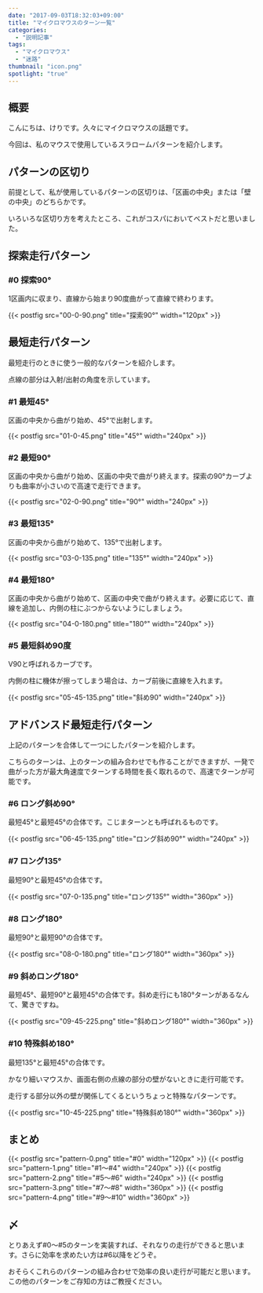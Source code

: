 ```yaml
---
date: "2017-09-03T18:32:03+09:00"
title: "マイクロマウスのターン一覧"
categories:
  - "説明記事"
tags:
  - "マイクロマウス"
  - "迷路"
thumbnail: "icon.png"
spotlight: "true"
---
```


## 概要

こんにちは、けりです。久々にマイクロマウスの話題です。

今回は、私のマウスで使用しているスラロームパターンを紹介します。

<!--more-->

## パターンの区切り

前提として、私が使用しているパターンの区切りは、「区画の中央」または「壁の中央」のどちらかです。

いろいろな区切り方を考えたところ、これがコスパにおいてベストだと思いました。

## 探索走行パターン

### #0 探索90°

1区画内に収まり、直線から始まり90度曲がって直線で終わります。

{{< postfig src="00-0-90.png" title="探索90°" width="120px" >}}

## 最短走行パターン

最短走行のときに使う一般的なパターンを紹介します。

点線の部分は入射/出射の角度を示しています。

### #1 最短45°

区画の中央から曲がり始め、45°で出射します。

{{< postfig src="01-0-45.png" title="45°" width="240px" >}}

### #2 最短90°

区画の中央から曲がり始め、区画の中央で曲がり終えます。探索の90°カーブよりも曲率が小さいので高速で走行できます。

{{< postfig src="02-0-90.png" title="90°" width="240px" >}}

### #3 最短135°

区画の中央から曲がり始めて、135°で出射します。

{{< postfig src="03-0-135.png" title="135°" width="240px" >}}

### #4 最短180°

区画の中央から曲がり始めて、区画の中央で曲がり終えます。必要に応じて、直線を追加し、内側の柱にぶつからないようにしましょう。

{{< postfig src="04-0-180.png" title="180°" width="240px" >}}

### #5 最短斜め90度

V90と呼ばれるカーブです。

内側の柱に機体が擦ってしまう場合は、カーブ前後に直線を入れます。

{{< postfig src="05-45-135.png" title="斜め90" width="240px" >}}

## アドバンスド最短走行パターン

上記のパターンを合体して一つにしたパターンを紹介します。

こちらのターンは、上のターンの組み合わせでも作ることができますが、一発で曲がった方が最大角速度でターンする時間を長く取れるので、高速でターンが可能です。

### #6 ロング斜め90°

最短45°と最短45°の合体です。こじまターンとも呼ばれるものです。

{{< postfig src="06-45-135.png" title="ロング斜め90°" width="240px" >}}

### #7 ロング135°

最短90°と最短45°の合体です。

{{< postfig src="07-0-135.png" title="ロング135°" width="360px" >}}

### #8 ロング180°

最短90°と最短90°の合体です。

{{< postfig src="08-0-180.png" title="ロング180°" width="360px" >}}

### #9 斜めロング180°

最短45°、最短90°と最短45°の合体です。斜め走行にも180°ターンがあるなんて、驚きですね。

{{< postfig src="09-45-225.png" title="斜めロング180°" width="360px" >}}

### #10 特殊斜め180°

最短135°と最短45°の合体です。

かなり細いマウスか、画面右側の点線の部分の壁がないときに走行可能です。

走行する部分以外の壁が関係してくるというちょっと特殊なパターンです。

{{< postfig src="10-45-225.png" title="特殊斜め180°" width="360px" >}}

## まとめ

{{< postfig src="pattern-0.png" title="#0" width="120px" >}}
{{< postfig src="pattern-1.png" title="#1～#4" width="240px" >}}
{{< postfig src="pattern-2.png" title="#5～#6" width="240px" >}}
{{< postfig src="pattern-3.png" title="#7～#8" width="360px" >}}
{{< postfig src="pattern-4.png" title="#9～#10" width="360px" >}}

## 〆

とりあえず#0～#5のターンを実装すれば、それなりの走行ができると思います。さらに効率を求めたい方は#6以降をどうぞ。

おそらくこれらのパターンの組み合わせで効率の良い走行が可能だと思います。この他のパターンをご存知の方はご教授ください。

